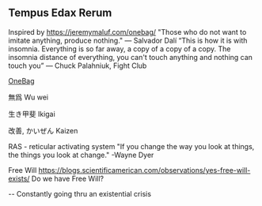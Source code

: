 ## Tempus Edax Rerum
Inspired by https://jeremymaluf.com/onebag/
"Those who do not want to imitate anything, produce nothing."
― Salvador Dalí
“This is how it is with insomnia. Everything is so far away, a copy of a copy of a copy. The insomnia distance of everything, you can't touch anything and nothing can touch you”
― Chuck Palahniuk, Fight Club

[OneBag](https://lighterpack.com/r/or854i)


無爲 Wu wei

生き甲斐 Ikigai

改善, かいぜん Kaizen

RAS - reticular activating system
"If you change the way you look at things, the things you look at change."
-Wayne Dyer


Free Will
https://blogs.scientificamerican.com/observations/yes-free-will-exists/
Do we have Free Will?

--
Constantly going thru an existential crisis
